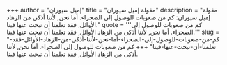 +++
author = "إميل سيوران"
title = "مقولة إميل سيوران"
description = "مقولة إميل سيوران: كم من صعوبات للوصول إلى الصحراء. أما نحن, لأننا أذكى من الزهاد الأوائل, فقد تعلمنا أن نبحث عنها فينا."
quote = '''كم من صعوبات للوصول إلى الصحراء. أما نحن, لأننا أذكى من الزهاد الأوائل, فقد تعلمنا أن نبحث عنها فينا.'''
slug = "كم-من-صعوبات-للوصول-إلى-الصحراء-أما-نحن-لأننا-أذكى-من-الزهاد-الأوائل-فقد-تعلمنا-أن-نبحث-عنها-فينا"
+++
كم من صعوبات للوصول إلى الصحراء. أما نحن, لأننا أذكى من الزهاد الأوائل, فقد تعلمنا أن نبحث عنها فينا.
